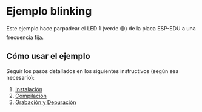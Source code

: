 # Ejemplo blinking

Este ejemplo hace parpadear el LED 1 (verde 🟢) de la placa ESP-EDU a una frecuencia fija.

## Cómo usar el ejemplo

Seguir los pasos detallados en los siguientes instructivos (según sea necesario):

1. [Instalación](../../../documentación/instalación.md)
2. [Compilación](../../../documentación/compilación.md)
3. [Grabación y Depuración](../../../documentación/depuración.md)
